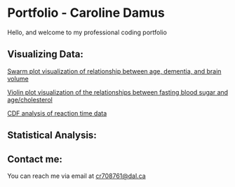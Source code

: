 # Portfolio - Caroline Damus

Hello, and welcome to my professional coding portfolio

## Visualizing Data:

[Swarm plot visualization of relationship between age, dementia, and brain volume](Alzheimer's_MRI.md)

[Violin plot visualization of the relationships between fasting blood sugar and age/cholesterol](FBS_vs_Age_and_Cholesterol.md)

[CDF analysis of reaction time data](CDF.md)

## Statistical Analysis:

## Contact me:
You can reach me via email at
[cr708761@dal.ca](mailto:cr708761@dal.ca)
